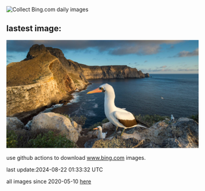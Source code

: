 ![Collect Bing.com daily images](https://github.com/counter2015/bing-daily-images/workflows/Collect%20Bing.com%20daily%20images/badge.svg)
## lastest image:
![](images/NazcaBooby.jpg)

use github actions to download www.bing.com images.

last update:2024-08-22 01:33:32 UTC

all images since 2020-05-10 [here](https://github.com/counter2015/bing-daily-images/tree/master/images) 
